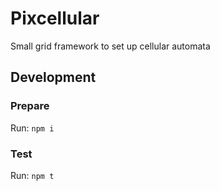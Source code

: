 # Pixcellular

Small grid framework to set up cellular automata

## Development

### Prepare
Run: `npm i`

### Test
Run: `npm t`
